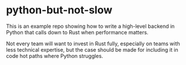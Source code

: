 # python-but-not-slow

This is an example repo showing how to write a high-level backend in Python that calls down to Rust when performance matters.

Not every team will want to invest in Rust fully, especially on teams with less technical expertise, but the case should be made for including it in code hot paths where Python struggles.
